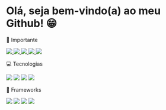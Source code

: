 # Olá, seja bem-vindo(a) ao meu Github! 😁

<p>🎈 Importante<p>
  <a href="https://nubank.com.br/pagar/102niu/2aVzUkZU4t">
    <img src="https://img.shields.io/badge/Doe%20um%20cafe-202020?style=for-the-badge&logo=nubank&logoColor=white" />
  </a>
  
  <a href="https://portfolio-soufunck.vercel.app">
    <img src="https://img.shields.io/badge/Portfolio-202020?style=for-the-badge&logo=About.me&logoColor=white" />
  </a>

  <a href="https://instagram.com/soufunck">
    <img src="https://img.shields.io/badge/Instagram-202020?style=for-the-badge&logo=instagram&logoColor=white" />
  </a>
  
  <a href="https://twitter.com/soufunck">
    <img src="https://img.shields.io/badge/Twitter-202020?style=for-the-badge&logo=twitter&logoColor=white" />
  </a>
  
  <a href="https://www.tiktok.com/@prod.soufunck">
    <img src="https://img.shields.io/badge/TikTok-202020?style=for-the-badge&logo=tiktok&logoColor=white" />
  </a>
  
<p>💻 Tecnologias<p>
  <div>
    <img src="https://img.shields.io/badge/CSS3-202020?style=for-the-badge&logo=css3&logoColor=white" />
    <img src="https://img.shields.io/badge/HTML5-202020?style=for-the-badge&logo=html5&logoColor=white" />
    <img src="https://img.shields.io/badge/JavaScript-202020?style=for-the-badge&logo=javascript&logoColor=white" />
    <img src="https://img.shields.io/badge/TypeScript-202020?style=for-the-badge&logo=typescript&logoColor=white" />
  </div>
  
<p>🎇 Frameworks</p>
    <div>
      <img src="https://img.shields.io/badge/Bootstrap-202020?style=for-the-badge&logo=bootstrap&logoColor=white" />
      <img src="https://img.shields.io/badge/next.js-202020?style=for-the-badge&logo=nextdotjs&logoColor=white" />
      <img src="https://img.shields.io/badge/React-202020?style=for-the-badge&logo=react&logoColor=white" />
      <img src="https://img.shields.io/badge/Sass-202020?style=for-the-badge&logo=sass&logoColor=white" />
    </div>
